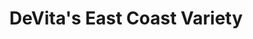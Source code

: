 ---
title: "DeVita's East Coast Variety"
url: /east-boston/devitas-east-coast-variety/
shop: Lebensmittel
---